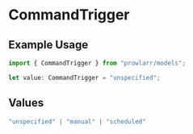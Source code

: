 # CommandTrigger

## Example Usage

```typescript
import { CommandTrigger } from "prowlarr/models";

let value: CommandTrigger = "unspecified";
```

## Values

```typescript
"unspecified" | "manual" | "scheduled"
```